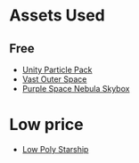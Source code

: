 # Assets Used

## Free
* [Unity Particle Pack](https://www.assetstore.unity3d.com/en/#!/content/73777)
* [Vast Outer Space](https://www.assetstore.unity3d.com/en/#!/content/38913)
* [Purple Space Nebula Skybox](https://www.assetstore.unity3d.com/en/#!/content/25117)

# Low price
* [Low Poly Starship](https://www.assetstore.unity3d.com/en/#!/content/16450)